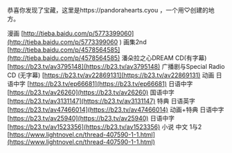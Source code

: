 恭喜你发现了宝藏，这里是https://pandorahearts.cyou ，一个用♡创建的地方。

漫画 [http://tieba.baidu.com/p/5773399060](http://tieba.baidu.com/p/5773399060 )
画集2nd
[http://tieba.baidu.com/p/4578564585](http://tieba.baidu.com/p/4578564585) 
潘朵拉之心DREAM CD(有字幕) [https://b23.tv/av3795148](https://b23.tv/av3795148)
广播剧与Special Radio CD (无字幕)
[https://b23.tv/av22869131](https://b23.tv/av22869131)
动画
 日语中字 [https://b23.tv/ep66681](https://b23.tv/ep66681)
 日语中字 [https://b23.tv/av26260](https://b23.tv/av26260)
 国语中字 [https://b23.tv/av3131147](https://b23.tv/av3131147)
 特典
 日语英字 [https://b23.tv/av47466014](https://b23.tv/av47466014)
 动画+特典
 日语中字 [https://b23.tv/av25940](https://b23.tv/av25940)
 日语中字 [https://b23.tv/av1523356](https://b23.tv/av1523356)
小说
中文 1与2 
[https://www.lightnovel.cn/thread-407590-1-1.html](https://www.lightnovel.cn/thread-407590-1-1.html)
